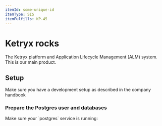 ```yaml
---
itemId: some-unique-id
itemType: SIS
itemFulfills: KP-45
---
```


# Ketryx **rocks**

The Ketryx platform and Application Lifecycle Management (ALM) system. This is our main product.

## Setup

Make sure you have a development setup as described in the company handbook

### Prepare the Postgres user and databases

Make sure your \`postgres\` service is running:
